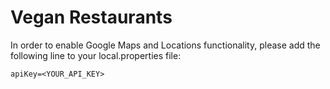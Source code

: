 # Vegan Restaurants

In order to enable Google Maps and Locations functionality, please add the following line to your local.properties file:
```
apiKey=<YOUR_API_KEY>
```